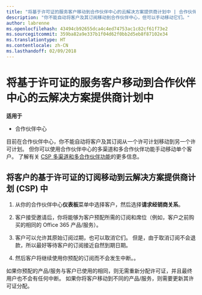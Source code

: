 ```yaml
---
title: "将基于许可证的服务客户移动到合作伙伴中心的云解决方案提供商计划中 | 合作伙伴中心"
description: "你不能自动将客户及其订阅移动到合作伙伴中心，但可以手动移动它们。"
author: labrenne
ms.openlocfilehash: 43494cb92655dca4c4ed74753ac1c82cf61f73e2
ms.sourcegitcommit: 359ba82a9e337b1f04d62f0bb2d5eb8f87102e34
ms.translationtype: HT
ms.contentlocale: zh-CN
ms.lasthandoff: 02/09/2018
---
```

# <a name="moving-license-based-services-customers-to-the-cloud-solution-provider-program-on-partner-center"></a>将基于许可证的服务客户移动到合作伙伴中心的云解决方案提供商计划中

**适用于**

-  合作伙伴中心

目前在合作伙伴中心，你不能自动将客户及其订阅从一个许可计划移动到另一个许可计划。 但你可以使用合作伙伴中心的多渠道和多合作伙伴功能手动移动单个客户。 了解有关 [CSP 多渠道和多合作伙伴功能](https://microsoft.sharepoint.com/sites/infopedia/pages/layouts/KCDoc.aspx?k=G03KC-1-5871)的更多信息。 

## <a name="move-your-customers-license-based-subscriptions-to-the-cloud-solution-provider-program-csp"></a>将客户的基于许可证的订阅移动到云解决方案提供商计划 (CSP) 中

1. 从你的合作伙伴中心**仪表板**菜单中选择客户，然后选择**请求经销商关系**。

2. 客户接受邀请后，你将能够为客户预配所需的订阅和席位（例如，客户之前购买的相同的 Office 365 产品/服务）。 

3. 客户可以允许其原始订阅过期，也可以取消它们。 但是，由于取消订阅不会退款，所以最好等待客户的订阅接近自然到期日期。

4. 然后客户将继续使用你预配的订阅而不会发生中断。。

如果你预配的产品/服务与客户已使用的相同，则无需重新分配许可证，并且最终用户也不会有任何中断。 如果你将客户移动到不同的产品/服务，则需要更新其许可证分配。

